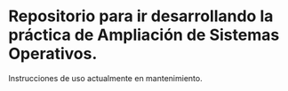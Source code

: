 # Repositorio para ir desarrollando la práctica de Ampliación de Sistemas Operativos. 
Instrucciones de uso actualmente en mantenimiento.
